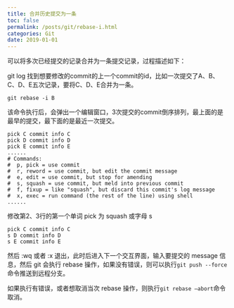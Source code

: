 ```yaml
---
title: 合并历史提交为一条
toc: false
permalink: /posts/git/rebase-i.html
categories: Git
date: 2019-01-01
---
```


可以将多次已经提交的记录合并为一条提交记录，过程描述如下：

git log 找到想要修改的commit的上一个commit的id，比如一次提交了A、B、C、D、E五次记录，要将C、D、E合并为一条。

```shell
git rebase -i B
```

该命令执行后，会弹出一个编辑窗口，3次提交的commit倒序排列，最上面的是最早的提交，最下面的是最近一次提交。

```text
pick C commit info C
pick D commit info D
pick E commit info E
......
# Commands:
#  p, pick = use commit
#  r, reword = use commit, but edit the commit message
#  e, edit = use commit, but stop for amending
#  s, squash = use commit, but meld into previous commit
#  f, fixup = like "squash", but discard this commit's log message
#  x, exec = run command (the rest of the line) using shell
......
```

修改第2、3行的第一个单词 pick 为 squash 或字母 s

```text
pick C commit info C
s D commit info D
s E commit info E
```

然后 :wq 或者 :x 退出，此时后进入下一个交互界面，输入要提交的 message 信息，然后 git 会执行 rebase 操作，如果没有错误，则可以执行`git push --force`命令推送到远程分支。

如果执行有错误，或者想取消当次 rebase 操作，则执行`git rebase –abort`命令取消。
